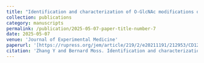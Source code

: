 ```yaml
---
title: "Identification and characterization of O-GlcNAc modifications of a conserved orthopoxvirus core protein"
collection: publications
category: manuscripts
permalink: /publication/2025-05-07-paper-title-number-7
date: 2025-05-07
venue: 'Journal of Experimental Medicine'
paperurl: '[https://rupress.org/jem/article/219/2/e20211191/212953/CD127-imprints-functional-heterogeneity-to](https://journals.asm.org/journal/jvi)'
citation: 'Zhang Y and Bernard Moss. Identification and characterization of O-GlcNAc modifications of a conserved orthopoxvirus core protein. Journal of Virology January 2025 (JVI00058-25R1).'
---
```

